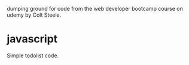 dumping ground for code from the web developer bootcamp course on udemy by Colt Steele.

# javascript
Simple todolist code.
